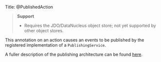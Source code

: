 Title: @PublishedAction

> **Support**
> 
> * Requires the JDO/DataNucleus object store; not yet supported by other object stores.

This annotation on an action causes an events to be published by the registered implementation of a `PublishingService`.

A fuller description of the publishing architecture can be found [here](http://isis.apache.org/core/services/publishing-service.html).
